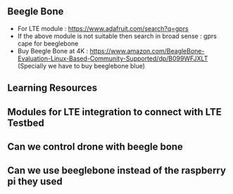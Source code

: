 ## Beegle Bone

- For LTE module : https://www.adafruit.com/search?q=gprs
- If the above module is not suitable then search in broad sense : gprs cape for beeglebone
- Buy Beegle Bone at 4K : https://www.amazon.com/BeagleBone-Evaluation-Linux-Based-Community-Supported/dp/B099WFJXLT (Specially we have to buy beeglebone blue)


## Learning Resources



## Modules for LTE integration to connect with LTE Testbed






## Can we control drone with beegle bone





## Can we use beeglebone instead of the raspberry pi they used